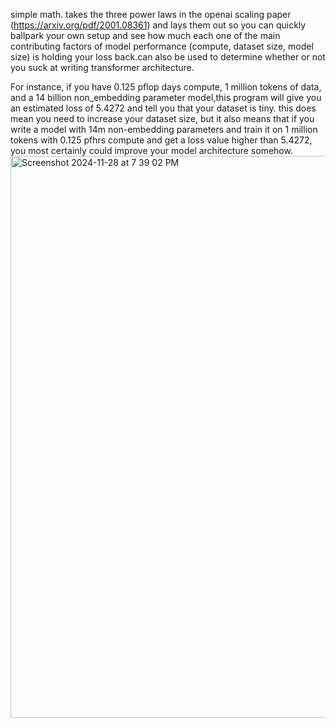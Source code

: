 simple math. takes the three power laws in the openai scaling paper (https://arxiv.org/pdf/2001.08361) and lays them out so you can quickly ballpark your own setup and see how 
much each one of the main contributing factors of model performance (compute, dataset size, model size) is holding your loss back.can also be used to determine whether or not 
you suck at writing transformer architecture.

For instance, if you have 0.125 pflop days compute, 1 million tokens of data, and a 14 billion non_embedding parameter model,this program will give you an estimated loss of
5.4272 and tell you that your dataset is tiny. this does mean you need to increase your dataset size, but it also means that if you write a model with 14m non-embedding
parameters and train it on 1 million tokens with 0.125 pfhrs compute and get a loss value higher than 5.4272, you most certainly could improve your model architecture somehow.
<img width="899" alt="Screenshot 2024-11-28 at 7 39 02 PM" src="https://github.com/user-attachments/assets/4dc8df97-7a14-4f1a-bc35-58cc89064dfd">
